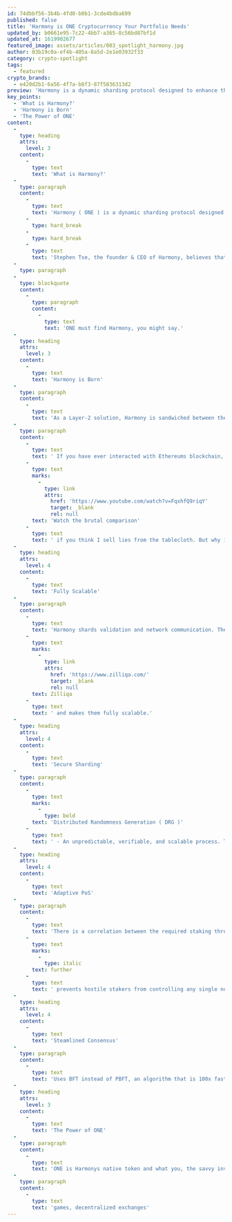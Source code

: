```yaml
---
id: 74dbbf56-3b4b-4fd0-b0b1-3cde4bdba699
published: false
title: 'Harmony is ONE Cryptocurrency Your Portfolio Needs'
updated_by: b0661e95-7c22-4bb7-a365-8c56bd87bf1d
updated_at: 1619902677
featured_image: assets/articles/003_spotlight_harmony.jpg
author: 03b19c0a-ef4b-405a-8a5d-2e1e03932f33
category: crypto-spotlight
tags:
  - featured
crypto_brands:
  - e420d2b1-6a56-4f7a-b8f3-87f5836313d2
preview: 'Harmony is a dynamic sharding protocol designed to enhance the scalability and decentralization of Ethereum projects.'
key_points:
  - 'What is Harmony?'
  - 'Harmony is Born'
  - 'The Power of ONE'
content:
  -
    type: heading
    attrs:
      level: 3
    content:
      -
        type: text
        text: 'What is Harmony?'
  -
    type: paragraph
    content:
      -
        type: text
        text: 'Harmony ( ONE ) is a dynamic sharding protocol designed to enhance the scalability and decentralization of Ethereum projects. The sharding mechanism relieves congestion by storing data in "shards" that exist outside of the main blockchain. They call it "decentralization at scale" and are extremely confident in its performance.'
      -
        type: hard_break
      -
        type: hard_break
      -
        type: text
        text: 'Stephen Tse, the founder & CEO of Harmony, believes that existing cryptocurrency platforms have yet to deliver decentralization and extensibility in a balanced blockchain experience. Bitcoin, Ethereum, and Zilliqa have all been called out by the Harmony team for having increasing transction fees, sluggish operations, and a variety of security flaws - much of like the U.S. government. Do you disagree? Of course not. Harmony just wants love, peace, and a reliable smart contract platform. Are these outlandish desires or will Harmony set the bar for crypto platforms of the future?'
  -
    type: paragraph
  -
    type: blockquote
    content:
      -
        type: paragraph
        content:
          -
            type: text
            text: 'ONE must find Harmony, you might say.'
  -
    type: heading
    attrs:
      level: 3
    content:
      -
        type: text
        text: 'Harmony is Born'
  -
    type: paragraph
    content:
      -
        type: text
        text: 'As a Layer-2 solution, Harmony is sandwiched between the blockchain and Ethereum applications. It offers enhancements of gas-efficiency and speedy settlements and has a trustless Ethereum bridge that enables interoperability with Ethereums ecosystem. Think of it like and Iron Man suite for Ethereum. In order to understand its need for war-armor, let''s peer into Ethereums soul.'
  -
    type: paragraph
    content:
      -
        type: text
        text: ' If you have ever interacted with Ethereums blockchain, then you know the agony of high costs, latency, and sluggish contract finality. During each transaction, your hard-earned money is suspended in the "ether" ( pun always intended ) for an eerie amount of time and finality times are pretty inconsistent. This can hinder trust in the network and make it less approachable. Harmony, on the other claw, is shoving 2 second finality time in Ethereums face. '
      -
        type: text
        marks:
          -
            type: link
            attrs:
              href: 'https://www.youtube.com/watch?v=FqxhfQ9riqY'
              target: _blank
              rel: null
        text: 'Watch the brutal comparison'
      -
        type: text
        text: ' if you think I sell lies from the tablecloth. But why is Harmony shoving things in peoples faces?'
  -
    type: heading
    attrs:
      level: 4
    content:
      -
        type: text
        text: 'Fully Scalable'
  -
    type: paragraph
    content:
      -
        type: text
        text: 'Harmony shards validation and network communication. They also shard the blockchain state, which give them an edge over protocols such as '
      -
        type: text
        marks:
          -
            type: link
            attrs:
              href: 'https://www.zilliqa.com/'
              target: _blank
              rel: null
        text: Zilliqa
      -
        type: text
        text: ' and makes them fully scalable.'
  -
    type: heading
    attrs:
      level: 4
    content:
      -
        type: text
        text: 'Secure Sharding'
  -
    type: paragraph
    content:
      -
        type: text
        marks:
          -
            type: bold
        text: 'Distributed Randomness Generation ( DRG )'
      -
        type: text
        text: ' - An unpredictable, verifiable, and scalable process. This prevents any single shard in the network from ever being hacked or maliciously commandeered. Harmony reshards their network without interrupting its main process to prevent unnecessarily complex network operations.'
  -
    type: heading
    attrs:
      level: 4
    content:
      -
        type: text
        text: 'Adaptive PoS'
  -
    type: paragraph
    content:
      -
        type: text
        text: 'There is a correlation between the required staking threshold for a node to join the network and the total volume of staking. By keeping this variable, Harmony '
      -
        type: text
        marks:
          -
            type: italic
        text: further
      -
        type: text
        text: ' prevents hostile stakers from controlling any single node while maintaining a low barrier for smaller stakers to participate in rewards.'
  -
    type: heading
    attrs:
      level: 4
    content:
      -
        type: text
        text: 'Steamlined Consensus'
  -
    type: paragraph
    content:
      -
        type: text
        text: 'Uses BFT instead of PBFT, an algorithm that is 100x faster than the latter. My brain does not compute.'
  -
    type: heading
    attrs:
      level: 3
    content:
      -
        type: text
        text: 'The Power of ONE'
  -
    type: paragraph
    content:
      -
        type: text
        text: 'ONE is Harmonys native token and what you, the savvy investor, uses to make money. But ONE has more to offer than just putting food on your peasant table. It is used to for transaction fees, storage fees and gas fees. '
  -
    type: paragraph
    content:
      -
        type: text
        text: 'games, decentralized exchanges'
---
```

